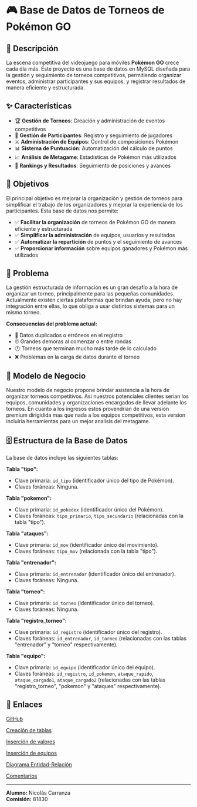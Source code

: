 # 🎮 Base de Datos de Torneos de Pokémon GO



## 🎯 Descripción

La escena competitiva del videojuego para móviles **Pokémon GO** crece cada día más. Este proyecto es una base de datos en MySQL diseñada para la gestión y seguimiento de torneos competitivos, permitiendo organizar eventos, administrar participantes y sus equipos, y registrar resultados de manera eficiente y estructurada.

## ✨ Características

- 🏆 **Gestión de Torneos**: Creación y administración de eventos competitivos
- 👥 **Gestión de Participantes**: Registro y seguimiento de jugadores
- ⚔️ **Administración de Equipos**: Control de composiciones Pokémon
- 📊 **Sistema de Puntuación**: Automatización del cálculo de puntos
- 📈 **Análisis de Metagame**: Estadísticas de Pokémon más utilizados
- 🏅 **Rankings y Resultados**: Seguimiento de posiciones y avances

## 🎯 Objetivos

El principal objetivo es mejorar la organización y gestión de torneos para simplificar el trabajo de los organizadores y mejorar la experiencia de los participantes. Esta base de datos nos permite:

- ✅ **Facilitar la organización** de torneos de Pokémon GO de manera eficiente y estructurada
- ✅ **Simplificar la administración** de equipos, usuarios y resultados
- ✅ **Automatizar la repartición** de puntos y el seguimiento de avances
- ✅ **Proporcionar información** sobre equipos ganadores y Pokémon más utilizados

## 🚨 Problema

La gestión estructurada de información es un gran desafío a la hora de organizar un torneo, principalmente para las pequeñas comunidades. Actualmente existen ciertas plataformas que brindan ayuda, pero no hay integración entre ellas, lo que obliga a usar distintos sistemas para un mismo torneo.

**Consecuencias del problema actual:**
- 📝 Datos duplicados o erróneos en el registro
- ⏰ Grandes demoras al comenzar o entre rondas
- 🕐 Torneos que terminan mucho más tarde de lo calculado
- ❌ Problemas en la carga de datos durante el torneo

## 💼 Modelo de Negocio

Nuestro modelo de negocio propone brindar asistencia a la hora de organizar torneos competitivos. Asi nuestros potenciales clientes serian los equipos, comunidades y organizaciones encargados de llevar adelante los torneos. 
En cuanto a los ingresos estos provendrian de una version premium dirigidida mas que nada a los equipos competitivos, esta version incluiria herramientas para un mejor analisis del metagame.





## 🗄️ Estructura de la Base de Datos

La base de datos incluye las siguientes tablas:




**Tabla "tipo":**
- Clave primaria: `id_tipo` (identificador único del tipo de Pokémon).
- Claves foráneas: Ninguna.

**Tabla "pokemon":**
- Clave primaria: `id_pokedex` (identificador único del Pokémon).
- Claves foráneas: `tipo_primario`, `tipo_secundario` (relacionadas con la tabla "tipo").

**Tabla "ataques":**
- Clave primaria: `id_mov` (identificador único del movimiento).
- Claves foráneas: `tipo_mov` (relacionada con la tabla "tipo").

**Tabla "entrenador":**
- Clave primaria: `id_entrenador` (identificador único del entrenador).
- Claves foráneas: Ninguna.

**Tabla "torneo":**
- Clave primaria: `id_torneo` (identificador único del torneo).
- Claves foráneas: Ninguna.

**Tabla "registro_torneo":**
- Clave primaria: `id_registro` (identificador único del registro).
- Claves foráneas: `id_entrenador`, `id_torneo` (relacionadas con las tablas "entrenador" y "torneo" respectivamente).

**Tabla "equipo":**
- Clave primaria: `id_equipo` (identificador único del equipo).
- Claves foráneas: `id_registro`, `id_pokemon`, `ataque_rapido`, `ataque_cargado1`, `ataque_cargado2` (relacionadas con las tablas "registro_torneo", "pokemon" y "ataques" respectivamente).

## 🔗 Enlaces

[GitHub](https://github.com/Nicoc39/SQL_PokemonGO_Carranza)

[Creación de tablas](https://github.com/Nicoc39/SQL_PokemonGO_Carranza/blob/main/Tablas.SQL)

[Inserción de valores](https://github.com/Nicoc39/SQL_PokemonGO_Carranza/blob/main/Insercion_valores.SQL)

[Inserción de equipos](https://github.com/Nicoc39/SQL_PokemonGO_Carranza/blob/main/Insercion_Equipos.SQL)

[Diagrama Entidad-Relación](https://github.com/Nicoc39/SQL_PokemonGO_Carranza/blob/main/ER_DIAGRAMA%20POKEMON.pdf)

[Comentarios](https://github.com/Nicoc39/SQL_PokemonGO_Carranza/blob/main/Comentarios.SQL)

---


**Alumno:** Nicolás Carranza  
**Comisión:** 81830

</div>


